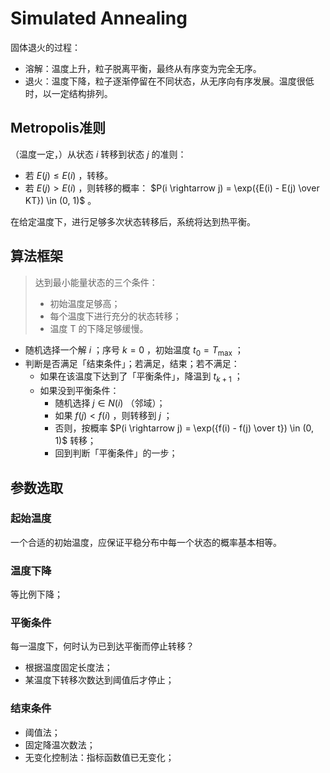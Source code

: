 # Simulated Annealing

固体退火的过程：

- 溶解：温度上升，粒子脱离平衡，最终从有序变为完全无序。
- 退火：温度下降，粒子逐渐停留在不同状态，从无序向有序发展。温度很低时，以一定结构排列。

## Metropolis准则

（温度一定，）从状态 $i$ 转移到状态 $j$ 的准则：

- 若 $E(j) \le E(i)$ ，转移。
- 若 $E(j) > E(i)$ ，则转移的概率： $P(i \rightarrow j) = \exp({E(i) - E(j) \over KT}) \in (0, 1)$ 。

在给定温度下，进行足够多次状态转移后，系统将达到热平衡。

## 算法框架

> 达到最小能量状态的三个条件：
> 
> - 初始温度足够高；
> - 每个温度下进行充分的状态转移；
> - 温度 T 的下降足够缓慢。

- 随机选择一个解 $i$ ；序号 $k = 0$ ，初始温度 $t_0 = T_{\max}$ ；
- 判断是否满足「结束条件」；若满足，结束；若不满足：
    - 如果在该温度下达到了「平衡条件」，降温到 $t_{k+1}$ ；
    - 如果没到平衡条件：
        - 随机选择 $j \in N(i)$ （邻域）；
        - 如果 $f(j) < f(i)$ ，则转移到 $j$ ；
        - 否则，按概率 $P(i \rightarrow j) = \exp({f(i) - f(j) \over t}) \in (0, 1)$ 转移；
        - 回到判断「平衡条件」的一步；

## 参数选取

### 起始温度

一个合适的初始温度，应保证平稳分布中每一个状态的概率基本相等。

### 温度下降

等比例下降；

### 平衡条件

每一温度下，何时认为已到达平衡而停止转移？

- 根据温度固定长度法；
- 某温度下转移次数达到阈值后才停止；

### 结束条件

- 阈值法；
- 固定降温次数法；
- 无变化控制法：指标函数值已无变化；

